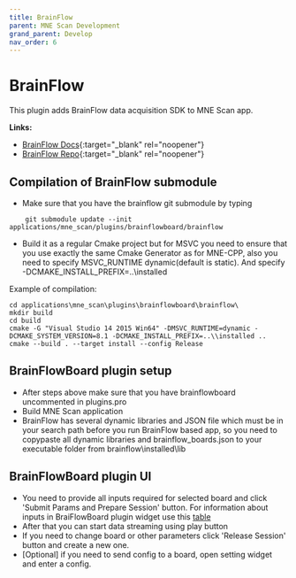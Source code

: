 ```yaml
---
title: BrainFlow
parent: MNE Scan Development
grand_parent: Develop
nav_order: 6
---
```

# BrainFlow

This plugin adds BrainFlow data acquisition SDK to MNE Scan app.

**Links:**

* [BrainFlow Docs](https://brainflow.readthedocs.io/en/stable/){:target="_blank" rel="noopener"}
* [BrainFlow Repo](https://github.com/Andrey1994/brainflow){:target="_blank" rel="noopener"}

## Compilation of BrainFlow submodule

* Make sure that you have the brainflow git submodule by typing

```
    git submodule update --init applications/mne_scan/plugins/brainflowboard/brainflow
```

* Build it as a regular Cmake project but for MSVC you need to ensure that you use exactly the same Cmake Generator as for MNE-CPP, also you need to specify MSVC_RUNTIME dynamic(default is static). And specify -DCMAKE_INSTALL_PREFIX=..\installed

Example of compilation:
```
cd applications\mne_scan\plugins\brainflowboard\brainflow\
mkdir build
cd build
cmake -G "Visual Studio 14 2015 Win64" -DMSVC_RUNTIME=dynamic -DCMAKE_SYSTEM_VERSION=8.1 -DCMAKE_INSTALL_PREFIX=..\\installed ..
cmake --build . --target install --config Release
```

## BrainFlowBoard plugin setup

* After steps above make sure that you have brainflowboard uncommented in plugins.pro
* Build MNE Scan application
* BrainFlow has several dynamic libraries and JSON file which must be in your search path before you run BrainFlow based app, so you need to copypaste all dynamic libraries and brainflow_boards.json to your executable folder from brainflow\installed\lib

## BrainFlowBoard plugin UI

* You need to provide all inputs required for selected board and click 'Submit Params and Prepare Session' button. For information about inputs in BraiFlowBoard plugin widget use this [table](https://brainflow.readthedocs.io/en/stable/SupportedBoards.html)
* After that you can start data streaming using play button
* If you need to change board or other parameters click 'Release Session' button and create a new one.
* [Optional] if you need to send config to a board, open setting widget and enter a config.
